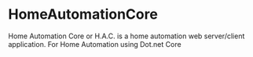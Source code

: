 # HomeAutomationCore
Home Automation Core or H.A.C. is a home automation web server/client application. For Home Automation using Dot.net Core
